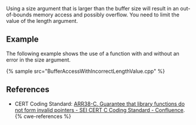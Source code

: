 Using a size argument that is larger than the buffer size will result in an out-of-bounds memory access and possibly overflow. You need to limit the value of the length argument.


## Example
The following example shows the use of a function with and without an error in the size argument.

{% sample src="BufferAccessWithIncorrectLengthValue.cpp" %}

## References
* CERT Coding Standard: [ARR38-C. Guarantee that library functions do not form invalid pointers - SEI CERT C Coding Standard - Confluence](https://wiki.sei.cmu.edu/confluence/display/c/ARR38-C.+Guarantee+that+library+functions+do+not+form+invalid+pointers).
{% cwe-references %}
